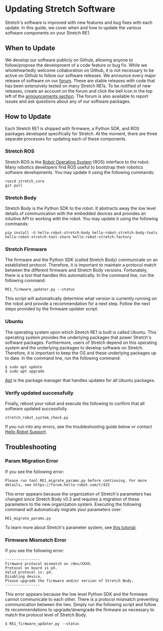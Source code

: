 # Updating Stretch Software

Stretch's software is improved with new features and bug fixes with each update. In this guide, we cover when and how to update the various software components on your Stretch RE1.

## When to Update

We develop our software publicly on Github, allowing anyone to follow/propose the development of a code feature or bug fix. While we wholeheartedly welcome collaboration on Github, it is not necessary to be active on Github to follow our software releases. We announce every major release of software on our [forum](https://forum.hello-robot.com/c/announcements). These are stable releases with code that has been extensively tested on many Stretch RE1s. To be notified of new releases, create an account on the forum and click the bell icon in the top left of the [announcements section](https://forum.hello-robot.com/c/announcements/6). The forum is also available to report issues and ask questions about any of our software packages.

## How to Update

Each Stretch RE1 is shipped with firmware, a Python SDK, and ROS packages developed specifically for Stretch. At the moment, there are three separate processes for updating each of these components.

### Stretch ROS

Stretch ROS is the [Robot Operating System](https://www.ros.org/about-ros/) (ROS) interface to the robot. Many robotics developers find ROS useful to bootstrap their robotics software developments. You may update it using the following commands:

```console
roscd stretch_core
git pull
```

### Stretch Body

Stretch Body is the Python SDK to the robot. It abstracts away the low level details of communication with the embedded devices and provides an intuitive API to working with the robot. You may update it using the following commands:

```console
pip install -U hello-robot-stretch-body hello-robot-stretch-body-tools hello-robot-stretch-tool-share hello-robot-stretch-factory
```

### Stretch Firmware

The firmware and the Python SDK (called Stretch Body) communicate on an established protocol. Therefore, it is important to maintain a protocol match between the different firmware and Stretch Body versions. Fortunately, there is a tool that handles this automatically. In the command line, run the following command:

```console
RE1_firmware_updater.py --status
```

This script will automatically determine what version is currently running on the robot and provide a recommendation for a next step. Follow the next steps provided by the firmware updater script.

### Ubuntu

The operating system upon which Stretch RE1 is built is called Ubuntu. This operating system provides the underlying packages that power Stretch's software packages. Furthermore, users of Stretch depend on this operating system and the underlying packages to develop software on Stretch. Therefore, it is important to keep the OS and these underlying packages up to date. In the command line, run the following command:

```console
$ sudo apt update
$ sudo apt upgrade
```

[Apt](https://en.wikipedia.org/wiki/APT_(software)) is the package manager that handles updates for all Ubuntu packages.

### Verify updated successfully

Finally, reboot your robot and execute the following to confirm that all software updated successfully.

```console
stretch_robot_system_check.py
```

If you run into any errors, see the troubleshooting guide below or contact [Hello Robot Support](https://forum.hello-robot.com).

## Troubleshooting

### Param Migration Error

If you see the following error:

```
Please run tool RE1_migrate_params.py before continuing. For more details, see https://forum.hello-robot.com/t/425
```

This error appears because the organization of Stretch's parameters has changed since Stretch Body v0.3 and requires a migration of these parameters to the new organization system. Executing the following command will automaticaly migrate your parameters over:

```console
RE1_migrate_params.py
```

To learn more about Stretch's parameter system, see [this tutorial](https://docs.hello-robot.com/0.1/parameters_tutorial/).

### Firmware Mismatch Error

If you see the following error:

```
----------------
Firmware protocol mismatch on /dev/XXXX.
Protocol on board is pX.
Valid protocol is: pX.
Disabling device.
Please upgrade the firmware and/or version of Stretch Body.
----------------
```

This error appears because the low level Python SDK and the firmware cannot communicate to each other. There is a protocol mismatch preventing communication between the two. Simply run the following script and follow its recommendations to upgrade/downgrade the firmware as necessary to match the protocol level of Stretch Body.

```console
$ RE1_firmware_updater.py --status
```
